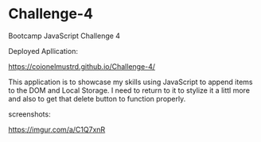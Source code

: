 # Challenge-4
Bootcamp JavaScript Challenge 4

Deployed Apllication:

https://coionelmustrd.github.io/Challenge-4/

This application is to showcase my skills using JavaScript to append items to the DOM and Local Storage. I need to return to it to stylize it a littl more and also to get that delete button to function properly. 

screenshots:

https://imgur.com/a/C1Q7xnR
